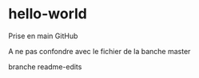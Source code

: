 # hello-world
Prise en main GitHub

A ne pas confondre avec le fichier de la banche master

branche readme-edits
